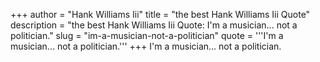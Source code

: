 +++
author = "Hank Williams Iii"
title = "the best Hank Williams Iii Quote"
description = "the best Hank Williams Iii Quote: I'm a musician... not a politician."
slug = "im-a-musician-not-a-politician"
quote = '''I'm a musician... not a politician.'''
+++
I'm a musician... not a politician.
